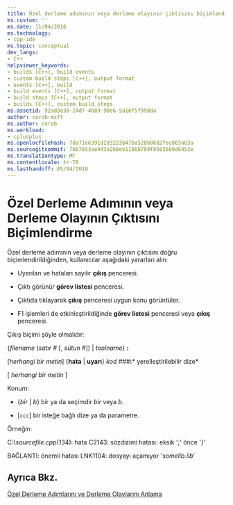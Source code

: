 ```yaml
---
title: Özel derleme adımının veya derleme olayının çıktısını biçimlendirme | Microsoft Docs
ms.custom: ''
ms.date: 11/04/2016
ms.technology:
- cpp-ide
ms.topic: conceptual
dev_langs:
- C++
helpviewer_keywords:
- builds [C++], build events
- custom build steps [C++], output format
- events [C++], build
- build events [C++], output format
- build steps [C++], output format
- builds [C++], custom build steps
ms.assetid: 92ad3e38-24d7-4b89-90e6-5a16f5f998da
author: corob-msft
ms.author: corob
ms.workload:
- cplusplus
ms.openlocfilehash: 7da71e6391d2d3223b47ba528686d2fec003ab3a
ms.sourcegitcommit: 76b7653ae443a2b8eb1186b789f8503609d6453e
ms.translationtype: MT
ms.contentlocale: tr-TR
ms.lasthandoff: 05/04/2018
---
```

# <a name="formatting-the-output-of-a-custom-build-step-or-build-event"></a>Özel Derleme Adımının veya Derleme Olayının Çıktısını Biçimlendirme
Özel derleme adımının veya derleme olayının çıktısını doğru biçimlendirildiğinden, kullanıcılar aşağıdaki yararları alın:  
  
-   Uyarıları ve hataları sayılır **çıkış** penceresi.  
  
-   Çıktı görünür **görev listesi** penceresi.  
  
-   Çıktıda tıklayarak **çıkış** penceresi uygun konu görüntüler.  
  
-   F1 işlemleri de etkinleştirildiğinde **görev listesi** penceresi veya **çıkış** penceresi.  
  
 Çıkış biçimi şöyle olmalıdır:  
  
 {*filename* (*satır #* [, *sütun #*]) &#124; *toolname*} **:**  
  
 [*herhangi bir metin*] {**hata** &#124; **uyarı**} *kod ###***:*** yerelleştirilebilir dize*  
  
 [ *herhangi bir metin* ]  
  
 Konum:  
  
-   {*bir* &#124; *b*} bir ya da seçimdir *bir* veya *b*.  
  
-   [`ccc`] bir isteğe bağlı dize ya da parametre.  
  
 Örneğin:  
  
 C:\\*sourcefile.cpp*(134): hata C2143: sözdizimi hatası: eksik ';' önce '}'  
  
 BAĞLANTI: önemli hatası LNK1104: dosyayı açamıyor '*somelib.lib*'  
  
## <a name="see-also"></a>Ayrıca Bkz.  
 [Özel Derleme Adımlarını ve Derleme Olaylarını Anlama](../ide/understanding-custom-build-steps-and-build-events.md)
